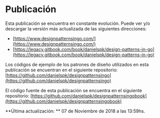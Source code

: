 # Publicación

Esta publicación se encuentra en constante evolución. Puede ver y/o descargar la versión más actualizada de las siguientes direcciones:
- [https://www.designpatternsingo.com/](https://www.designpatternsingo.com/)
- [https://legacy.gitbook.com/book/danielspk/design-patterns-in-go](https://legacy.gitbook.com/book/danielspk/design-patterns-in-go)

Los códigos de ejemplo de los patrones de diseño utilizados en esta publicación se encuentran en el siguiente repositorio: [https://github.com/danielspk/designpatternsingo](https://github.com/danielspk/designpatternsingo)

El código fuente de esta publicación se encuentra en el siguiente repositorio: [https://github.com/danielspk/designpatternsingobook](https://github.com/danielspk/designpatternsingobook)

**Última actualización: ** 07 de Noviembre de 2018 a las 13:59hs.
